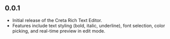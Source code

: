 ## 0.0.1

* Initial release of the Creta Rich Text Editor.
* Features include text styling (bold, italic, underline), font selection, color picking, and real-time preview in edit mode. 